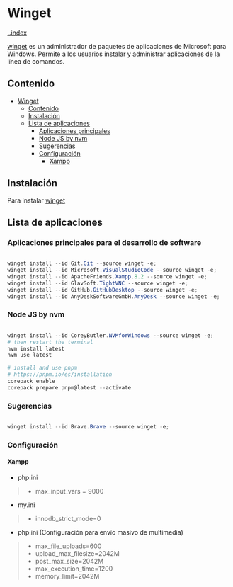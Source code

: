# Winget

[..index](../README.md)

[winget](<https://apps.microsoft.com/detail/instalador-de-aplicaci%C3%B3n/9NBLGGH4NNS1?hl=es-co&gl=CO>) es un administrador de paquetes de aplicaciones de Microsoft para Windows. Permite a los usuarios instalar y administrar aplicaciones de la línea de comandos.

## Contenido

- [Winget](#winget)
  - [Contenido](#contenido)
  - [Instalación](#instalación)
  - [Lista de aplicaciones](#lista-de-aplicaciones)
    - [Aplicaciones principales](#aplicaciones-principales-para-el-desarrollo-de-software)
    - [Node JS by nvm](#node-js-by-nvm)
    - [Sugerencias](#sugerencias)
    - [Configuración](#configuración)
      - [Xampp](#xampp)

## Instalación

Para instalar [winget](<https://apps.microsoft.com/detail/instalador-de-aplicaci%C3%B3n/9NBLGGH4NNS1?hl=es-co&gl=CO>)

## Lista de aplicaciones

### Aplicaciones principales para el desarrollo de software

```powershell

winget install --id Git.Git --source winget -e;
winget install --id Microsoft.VisualStudioCode --source winget -e;
winget install --id ApacheFriends.Xampp.8.2 --source winget -e;
winget install --id GlavSoft.TightVNC --source winget -e;
winget install --id GitHub.GitHubDesktop --source winget -e;
winget install --id AnyDeskSoftwareGmbH.AnyDesk --source winget -e;

```

### Node JS by nvm

``` powershell

winget install --id CoreyButler.NVMforWindows --source winget -e;
# then restart the terminal
nvm install latest
nvm use latest

# install and use pnpm
# https://pnpm.io/es/installation
corepack enable
corepack prepare pnpm@latest --activate

```

### Sugerencias

``` powershell

winget install --id Brave.Brave --source winget -e;

```

### Configuración

#### Xampp

- php.ini

> - max_input_vars = 9000

- my.ini

> - innodb_strict_mode=0

- php.ini (Configuración para envío masivo de multimedia)

> - max_file_uploads=600
> - upload_max_filesize=2042M
> - post_max_size=2042M
> - max_execution_time=1200
> - memory_limit=2042M
